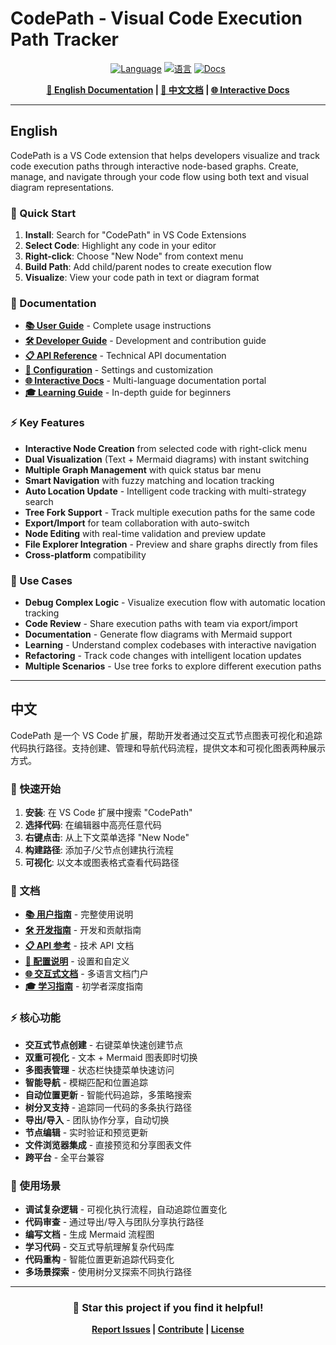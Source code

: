 # CodePath - Visual Code Execution Path Tracker

<div align="center">

[![Language](https://img.shields.io/badge/Language-English-blue)](#english)
[![语言](https://img.shields.io/badge/语言-中文-red)](#中文)
[![Docs](https://img.shields.io/badge/Docs-Multi--Language-green)](docs/index.html)

**[📖 English Documentation](#english) | [📖 中文文档](#中文) | [🌐 Interactive Docs](docs/index.html)**

---

</div>

## English

CodePath is a VS Code extension that helps developers visualize and track code execution paths through interactive node-based graphs. Create, manage, and navigate through your code flow using both text and visual diagram representations.

### 🚀 Quick Start

1. **Install**: Search for "CodePath" in VS Code Extensions
2. **Select Code**: Highlight any code in your editor
3. **Right-click**: Choose "New Node" from context menu
4. **Build Path**: Add child/parent nodes to create execution flow
5. **Visualize**: View your code path in text or diagram format

### 📖 Documentation

- **[📚 User Guide](docs/README-EN.md)** - Complete usage instructions
- **[🛠️ Developer Guide](docs/CONTRIBUTING-EN.md)** - Development and contribution guide
- **[📋 API Reference](docs/API-EN.md)** - Technical API documentation
- **[🔧 Configuration](docs/CONFIGURATION-EN.md)** - Settings and customization
- **[🌐 Interactive Docs](docs/index.html)** - Multi-language documentation portal
- **[🎓 Learning Guide](docs/LEARNING-GUIDE-EN.md)** - In-depth guide for beginners

### ⚡ Key Features

- **Interactive Node Creation** from selected code with right-click menu
- **Dual Visualization** (Text + Mermaid diagrams) with instant switching
- **Multiple Graph Management** with quick status bar menu
- **Smart Navigation** with fuzzy matching and location tracking
- **Auto Location Update** - Intelligent code tracking with multi-strategy search
- **Tree Fork Support** - Track multiple execution paths for the same code
- **Export/Import** for team collaboration with auto-switch
- **Node Editing** with real-time validation and preview update
- **File Explorer Integration** - Preview and share graphs directly from files
- **Cross-platform** compatibility

### 🎯 Use Cases

- **Debug Complex Logic** - Visualize execution flow with automatic location tracking
- **Code Review** - Share execution paths with team via export/import
- **Documentation** - Generate flow diagrams with Mermaid support
- **Learning** - Understand complex codebases with interactive navigation
- **Refactoring** - Track code changes with intelligent location updates
- **Multiple Scenarios** - Use tree forks to explore different execution paths

---

## 中文

CodePath 是一个 VS Code 扩展，帮助开发者通过交互式节点图表可视化和追踪代码执行路径。支持创建、管理和导航代码流程，提供文本和可视化图表两种展示方式。

### 🚀 快速开始

1. **安装**: 在 VS Code 扩展中搜索 "CodePath"
2. **选择代码**: 在编辑器中高亮任意代码
3. **右键点击**: 从上下文菜单选择 "New Node"
4. **构建路径**: 添加子/父节点创建执行流程
5. **可视化**: 以文本或图表格式查看代码路径

### 📖 文档

- **[📚 用户指南](docs/README-ZH.md)** - 完整使用说明
- **[🛠️ 开发指南](docs/CONTRIBUTING-ZH.md)** - 开发和贡献指南
- **[📋 API 参考](docs/API-ZH.md)** - 技术 API 文档
- **[🔧 配置说明](docs/CONFIGURATION-ZH.md)** - 设置和自定义
- **[🌐 交互式文档](docs/index.html)** - 多语言文档门户
- **[🎓 学习指南](docs/LEARNING-GUIDE.md)** - 初学者深度指南

### ⚡ 核心功能

- **交互式节点创建** - 右键菜单快速创建节点
- **双重可视化** - 文本 + Mermaid 图表即时切换
- **多图表管理** - 状态栏快捷菜单快速访问
- **智能导航** - 模糊匹配和位置追踪
- **自动位置更新** - 智能代码追踪，多策略搜索
- **树分叉支持** - 追踪同一代码的多条执行路径
- **导出/导入** - 团队协作分享，自动切换
- **节点编辑** - 实时验证和预览更新
- **文件浏览器集成** - 直接预览和分享图表文件
- **跨平台** - 全平台兼容

### 🎯 使用场景

- **调试复杂逻辑** - 可视化执行流程，自动追踪位置变化
- **代码审查** - 通过导出/导入与团队分享执行路径
- **编写文档** - 生成 Mermaid 流程图
- **学习代码** - 交互式导航理解复杂代码库
- **代码重构** - 智能位置更新追踪代码变化
- **多场景探索** - 使用树分叉探索不同执行路径

---

<div align="center">

### 🌟 Star this project if you find it helpful!

**[Report Issues](https://github.com/your-org/codepath-extension/issues) | [Contribute](CONTRIBUTING.md) | [License](LICENSE)**

</div>